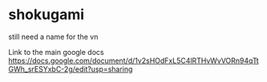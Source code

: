 # shokugami
still need a name for the vn

Link to the main google docs
https://docs.google.com/document/d/1v2sHOdFxL5C4lRTHvWvVORn94qTtGWh_srESYxbC-2g/edit?usp=sharing
